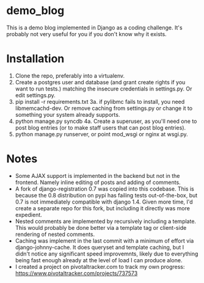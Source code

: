 demo_blog
=========

This is a demo blog implemented in Django as a coding challenge.  It's probably not very useful for you if you don't know why it exists.

Installation
============

1. Clone the repo, preferably into a virtualenv.
2. Create a postgres user and database (and grant create rights if you want to run tests.) matching the insecure credentials in settings.py.  Or edit settings.py.
3. pip install -r requirements.txt
3a. if pylibmc fails to install, you need libmemcachd-dev.  Or remove caching from settings.py or change it to something your system already supports. 
4. python manage.py syncdb
4a. Create a superuser, as you'll need one to post blog entries (or to make staff users that can post blog entries).
5. python manage.py runserver, or point mod_wsgi or nginx at wsgi.py.

Notes
=====

* Some AJAX support is implemented in the backend but not in the frontend.  Namely inline editing of posts and adding of comments.
* A fork of django-registration 0.7 was copied into this codebase.  This is because the 0.8 distribution on pypi has failing tests out-of-the-box, but 0.7 is not immediately compatible with django 1.4.  Given more time, I'd create a separate repo for this fork, but including it directly was more expedient.
* Nested comments are implemented by recursively including a template.  This would probably be done better via a template tag or client-side rendering of nested comments.
* Caching was implement in the last commit with a minimum of effort via django-johnny-cache.  It does queryset and template caching, but I didn't notice any significant speed improvemnts, likely due to everything being fast enough already at the level of load I can produce alone.
* I created a project on pivotaltracker.com to track my own progress: https://www.pivotaltracker.com/projects/737573

